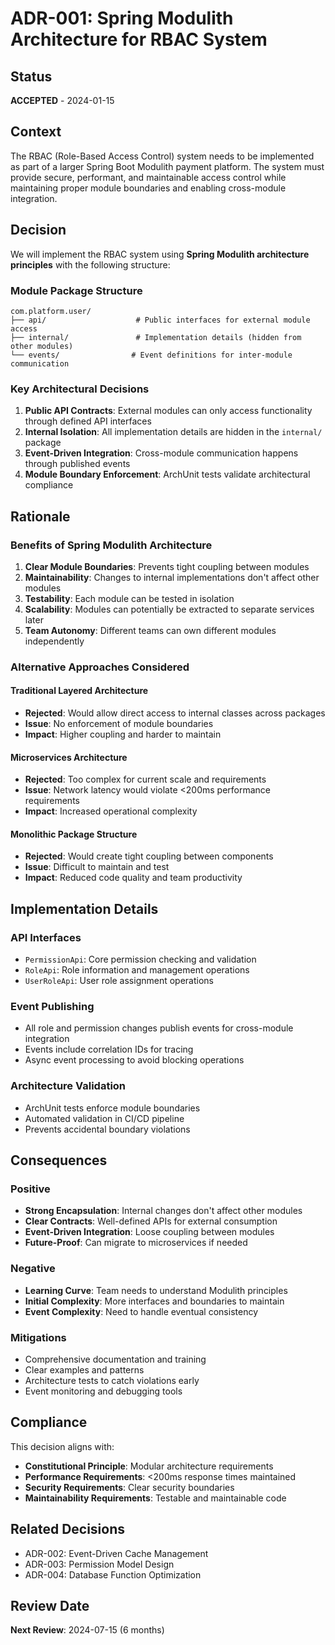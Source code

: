 # ADR-001: Spring Modulith Architecture for RBAC System

## Status
**ACCEPTED** - 2024-01-15

## Context

The RBAC (Role-Based Access Control) system needs to be implemented as part of a larger Spring Boot Modulith payment platform. The system must provide secure, performant, and maintainable access control while maintaining proper module boundaries and enabling cross-module integration.

## Decision

We will implement the RBAC system using **Spring Modulith architecture principles** with the following structure:

### Module Package Structure
```
com.platform.user/
├── api/                    # Public interfaces for external module access
├── internal/               # Implementation details (hidden from other modules)
└── events/                # Event definitions for inter-module communication
```

### Key Architectural Decisions

1. **Public API Contracts**: External modules can only access functionality through defined API interfaces
2. **Internal Isolation**: All implementation details are hidden in the `internal/` package
3. **Event-Driven Integration**: Cross-module communication happens through published events
4. **Module Boundary Enforcement**: ArchUnit tests validate architectural compliance

## Rationale

### Benefits of Spring Modulith Architecture

1. **Clear Module Boundaries**: Prevents tight coupling between modules
2. **Maintainability**: Changes to internal implementations don't affect other modules
3. **Testability**: Each module can be tested in isolation
4. **Scalability**: Modules can potentially be extracted to separate services later
5. **Team Autonomy**: Different teams can own different modules independently

### Alternative Approaches Considered

#### Traditional Layered Architecture
- **Rejected**: Would allow direct access to internal classes across packages
- **Issue**: No enforcement of module boundaries
- **Impact**: Higher coupling and harder to maintain

#### Microservices Architecture
- **Rejected**: Too complex for current scale and requirements
- **Issue**: Network latency would violate <200ms performance requirements
- **Impact**: Increased operational complexity

#### Monolithic Package Structure
- **Rejected**: Would create tight coupling between components
- **Issue**: Difficult to maintain and test
- **Impact**: Reduced code quality and team productivity

## Implementation Details

### API Interfaces
- `PermissionApi`: Core permission checking and validation
- `RoleApi`: Role information and management operations
- `UserRoleApi`: User role assignment operations

### Event Publishing
- All role and permission changes publish events for cross-module integration
- Events include correlation IDs for tracing
- Async event processing to avoid blocking operations

### Architecture Validation
- ArchUnit tests enforce module boundaries
- Automated validation in CI/CD pipeline
- Prevents accidental boundary violations

## Consequences

### Positive
- **Strong Encapsulation**: Internal changes don't affect other modules
- **Clear Contracts**: Well-defined APIs for external consumption
- **Event-Driven Integration**: Loose coupling between modules
- **Future-Proof**: Can migrate to microservices if needed

### Negative
- **Learning Curve**: Team needs to understand Modulith principles
- **Initial Complexity**: More interfaces and boundaries to maintain
- **Event Complexity**: Need to handle eventual consistency

### Mitigations
- Comprehensive documentation and training
- Clear examples and patterns
- Architecture tests to catch violations early
- Event monitoring and debugging tools

## Compliance

This decision aligns with:
- **Constitutional Principle**: Modular architecture requirements
- **Performance Requirements**: <200ms response times maintained
- **Security Requirements**: Clear security boundaries
- **Maintainability Requirements**: Testable and maintainable code

## Related Decisions
- ADR-002: Event-Driven Cache Management
- ADR-003: Permission Model Design
- ADR-004: Database Function Optimization

## Review Date
**Next Review**: 2024-07-15 (6 months)